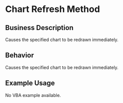 # Chart Refresh Method

## Business Description
Causes the specified chart to be redrawn immediately.

## Behavior
Causes the specified chart to be redrawn immediately.

## Example Usage
No VBA example available.